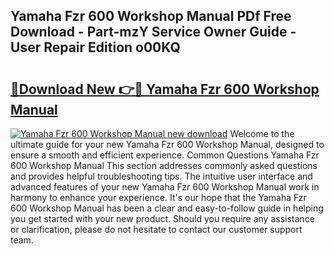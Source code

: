 ## Yamaha Fzr 600 Workshop Manual PDf Free Download - Part-mzY Service Owner Guide - User Repair Edition o00KQ

# <h2><a href="http://bc50742.oget.top/?id=Yamaha+Fzr+600+Workshop+Manual">🔗Download New 👉🔴 Yamaha Fzr 600 Workshop Manual</a></h2>

[![Yamaha Fzr 600 Workshop Manual new download](https://i.imgur.com/5g1atiW.png)](http://bc50742.oget.top/?id=Yamaha+Fzr+600+Workshop+Manual)
Welcome to the ultimate guide for your new Yamaha Fzr 600 Workshop Manual, designed to ensure a smooth and efficient experience. Common Questions Yamaha Fzr 600 Workshop Manual This section addresses commonly asked questions and provides helpful troubleshooting tips. The intuitive user interface and advanced features of your new Yamaha Fzr 600 Workshop Manual work in harmony to enhance your experience. It's our hope that the Yamaha Fzr 600 Workshop Manual has been a clear and easy-to-follow guide in helping you get started with your new product. Should you require any assistance or clarification, please do not hesitate to contact our customer support team.
